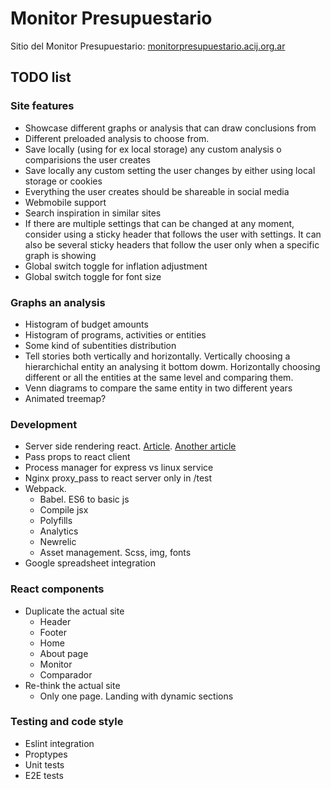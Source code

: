 # Monitor Presupuestario

Sitio del Monitor Presupuestario: [monitorpresupuestario.acij.org.ar](http://monitorpresupuestario.acij.org.ar/)

## TODO list

### Site features

- Showcase different graphs or analysis that can draw conclusions from
- Different preloaded analysis to choose from.
- Save locally (using for ex local storage) any custom analysis o comparisions the user creates
- Save locally any custom setting the user changes by either using local storage or cookies 
- Everything the user creates should be shareable in social media
- Webmobile support
- Search inspiration in similar sites
- If there are multiple settings that can be changed at any moment, consider using a sticky header that follows the 
user with settings. It can also be several sticky headers that follow the user only when a specific graph is showing
- Global switch toggle for inflation adjustment 
- Global switch toggle for font size 

### Graphs an analysis

- Histogram of budget amounts
- Histogram of programs, activities or entities 
- Some kind of subentities distribution
- Tell stories both vertically and horizontally. Vertically choosing a hierarchichal entity an analysing it bottom dowm.
Horizontally choosing different or all the entities at the same level and comparing them.
- Venn diagrams to compare the same entity in two different years
- Animated treemap? 

### Development
- Server side rendering react. [Article](https://dev.to/marvelouswololo/how-to-server-side-render-react-hydrate-it-on-the-client-and-combine-client-and-server-routes-1a3p).
[Another article](https://medium.com/front-end-weekly/adding-a-server-side-rendering-support-for-an-existing-react-application-using-express-and-webpack-5a3d60cf9762)
- Pass props to react client
- Process manager for express vs linux service
- Nginx proxy_pass to react server only in /test
- Webpack.
    - Babel. ES6 to basic js 
    - Compile jsx
    - Polyfills
    - Analytics
    - Newrelic
    - Asset management. Scss, img, fonts
- Google spreadsheet integration

### React components
- Duplicate the actual site
    - Header
    - Footer
    - Home
    - About page
    - Monitor
    - Comparador
- Re-think the actual site
    - Only one page. Landing with dynamic sections

### Testing and code style

- Eslint integration
- Proptypes
- Unit tests
- E2E tests